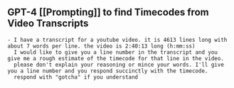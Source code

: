 ## GPT-4 [[Prompting]] to find Timecodes from Video Transcripts
	- I have a transcript for a youtube video. it is 4613 lines long with about 7 words per line. the video is 2:40:13 long (h:mm:ss)
	  I would like to give you a line number in the transcript and you give me a rough estimate of the timecode for that line in the video.
	  please don't explain your reasoning or mince your words. I'll give you a line number and you respond succinctly with the timecode.
	  respond with "gotcha" if you understand